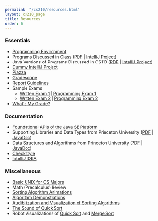 ```yaml
---
permalink: "/cs210/resources.html"
layout: cs210_page
title: Resources
order: 6
---
```


### Essentials

- [Programming Environment](/public/cs210/dsaj_programming_environment_setup.pdf)
- Programs Discussed in Class ([PDF](https://www.cs.umb.edu/~siyer/teaching/dsaj.pdf) \| [IntelliJ Project](https://www.cs.umb.edu/~siyer/teaching/dsaj.zip))
- Java Versions of Programs Discussed in CS110 ([PDF](https://www.cs.umb.edu/~siyer/teaching/ipj.pdf) \| [IntelliJ Project](https://www.cs.umb.edu/~siyer/teaching/ipj.zip))
- [Dummy IntelliJ Project](https://www.cs.umb.edu/~siyer/teaching/cs210/dummy_project.zip)
- [Piazza](https://piazza.com/umb/fall2022/cs210/home)
- [Gradescope](https://gradescope.com/)
- [Report Guidelines](/public/cs210/cs210_report_guidelines.pdf)
- Sample Exams
  - [Written Exam 1](https://www.cs.umb.edu/~siyer/teaching/cs210/cs210_sample_written_exam1.pdf) \| [Programming Exam 1](https://www.cs.umb.edu/~siyer/teaching/cs210/cs210_sample_programming_exam1.pdf)
  - [Written Exam 2](https://www.cs.umb.edu/~siyer/teaching/cs210/cs210_sample_written_exam2.pdf) \| [Programming Exam 2](https://www.cs.umb.edu/~siyer/teaching/cs210/cs210_sample_programming_exam2.pdf)
- [What's My Grade?](https://www.cs.umb.edu/~siyer/teaching/what_is_my_grade.html)

### Documentation

- [Foundational APIs of the Java SE Platform](https://docs.oracle.com/en/java/javase/17/docs/api/java.base/module-summary.html)
- Supporting Libraries and Data Types from Princeton University ([PDF](https://www.cs.umb.edu/~siyer/teaching/stdlib-java.pdf) \| [JavaDoc](https://www.cs.umb.edu/~siyer/teaching/stdlib-javadoc))
- Data Structures and Algorithms from Princeton University ([PDF](https://www.cs.umb.edu/~siyer/teaching/dsalib.pdf) \| [JavaDoc](https://www.cs.umb.edu/~siyer/teaching/dsa-javadoc)) 
- [Checkstyle](http://checkstyle.sourceforge.net/)
- [IntelliJ IDEA](https://www.jetbrains.com/idea/documentation/)

### Miscellaneous

- [Basic UNIX for CS Majors](http://www.cs.umb.edu/~ghoffman/linux/unix_cs_students.html)
- [Math (Precalculus) Review](https://www.khanacademy.org/math/precalculus)
- [Sorting Algorithm Animations](http://www.sorting-algorithms.com/)
- [Algorithm Demonstrations](https://www.youtube.com/user/AlgoRythmics/videos)
- [Audibilization and Visualization of Sorting Algorithms](http://panthema.net/2013/sound-of-sorting/)
- [The Sound of Quick Sort](https://www.youtube.com/watch?v=m1PS8IR6Td0)
- Robot Visualizations of [Quick Sort](https://www.youtube.com/watch?v=aXXWXz5rF64) and [Merge Sort](https://www.youtube.com/watch?v=es2T6KY45cA)
